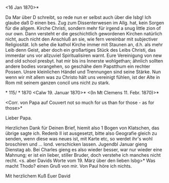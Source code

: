  <16 Jan 1870>*

Da Mar über D schreibt, so rede nun er selbst auch über die Isbg! 
Ich glaube daß D einen bes. Zug zum Dissenterwesen im Allg. hat, kein Sorgen für die allgem. Kirche Christi, sondern mehr für irgend a snug little zion of our own. Dann versteht er die geschichtlich gewordenen Kirchen natürlich nicht, auch nicht den Anschluß an sie, wie fern vereinbar mit subjectiver Religiosität. Ich sehe die kathol Kirche immer mit Staunen an, d.h. als mehr Leib denn Geist, aber doch ein großartiges Stück des Leibs Christi, das immerdar uns vor allzuviel Spiritualisiren warnt. Eure Vereinigung von new and old school presbyt. hat mir bis ins Innerste wohlgethan; ähnlich sollten andere bodies vorangehen, so geschähe dem Papstthum ein rechter Possen. Unsre kleinlichen Händel und Trennungen sind seine Stärke. Nun wenn wir mit allem was zu Christo hält uns vereinigt fühlen, ist der Alte in Rom mit seinem ganzen concil uns nicht zu stark.


 <Stuttgart>* 115/ <Januar>* 1870
 <Calw 19. Januar 1870>*
 <(In Mt Clemens 11. Febr. 1870)>*

<Corr. von Papa auf Couvert not so much for us than for those - as for those>*

Lieber Papa.

Herzlichen Dank für Deinen Brief, hiemit also 1 Bogen von Klatschen, das übrige sagte ich. Redenb II ist ausgesetzt, bitte also Geografie gleich zu senden, wenn diese was neues ist, mit Karte etc, so werdet ihr's wohl broschiren und … lond. verschicken lassen. Jugendbl Januar gieng Dienstag ab. 
Bei Charles gieng es also wieder besser, war nur wieder eine Mahnung; er ist ein lieber, stiller Bruder, doch verstehe ich manches nicht recht. <s. aber Davids Worte vom 19. März über den lieben Isbg>* Was macht Thodo? einen Gruß von mir. Von Paul höre ich nichts.

Mit herzlichem Kuß
 Euer David

